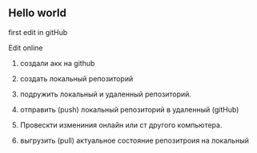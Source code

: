 ## Hello world

first edit in gitHub

Edit online


1. создали акк на  github

2. создать локальный репозиторий

3. подружить локальный и удаленный репозиторий.

4. отправить (push) локальный репозиторий в удаленный (gitHub)

5. Провескти измениния онлайн или ст другого компьютера.

6. выгрузить (pull) актуальное состояние репозитроия на локальный